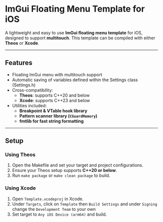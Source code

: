 # ImGui Floating Menu Template for iOS

A lightweight and easy to use **ImGui floating menu template** for iOS, designed to support **multitouch**. This template can be compiled with either **Theos** or **Xcode**.

---

## Features

- Floating ImGui menu with multitouch support
- Automatic saving of variables defined within the Settings class (Settings.h)
- Cross-compatibility:
  - **Theos**: supports C++20 and below  
  - **Xcode**: supports C++23 and below  
- Utilities included:
  - **Breakpoint & VTable hook library**  
  - **Pattern scanner library (`CGuardMemory`)**
  - **fmtlib for fast string formatting**

---

## Setup

### Using Theos

1. Open the Makefile and set your target and project configurations.  
2. Ensure your Theos setup supports **C++20 or below**.  
3. Run `make package` or `make clean package` to build.

### Using Xcode

1. Open `Template.xcodeproj` in Xcode.
2. Under `Targets`, click on `Template` then `Build Settings` and under `Signing` change the `Development Team` to your own 
4. Set target to `Any iOS Device (arm64)` and build.

